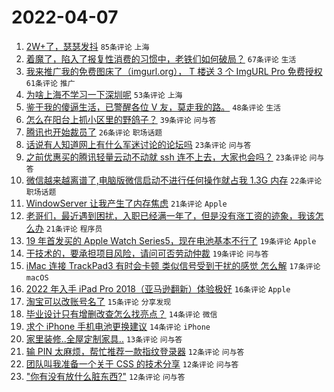 # 2022-04-07

1. [2W+了，瑟瑟发抖](https://www.v2ex.com/t/845398) `85条评论` `上海`
1. [着魔了，陷入了报复性消费的习惯中，老铁们如何破局？](https://www.v2ex.com/t/845437) `67条评论` `生活`
1. [我来推广我的免费图床了（imgurl.org）， T 楼送 3 个 ImgURL Pro 免费授权](https://www.v2ex.com/t/845469) `61条评论` `推广`
1. [为啥上海不学习一下深圳呢](https://www.v2ex.com/t/845404) `53条评论` `上海`
1. [鉴于我的傻逼生活，已警醒各位 V 友，莫走我的路。](https://www.v2ex.com/t/845410) `48条评论` `生活`
1. [怎么在阳台上抓小区里的野鸽子？](https://www.v2ex.com/t/845454) `39条评论` `问与答`
1. [腾讯也开始裁员了](https://www.v2ex.com/t/845426) `26条评论` `职场话题`
1. [话说有人知道网上有什么军迷讨论的论坛吗](https://www.v2ex.com/t/845396) `23条评论` `问与答`
1. [之前优惠买的腾讯轻量云动不动就 ssh 连不上去，大家也会吗？](https://www.v2ex.com/t/845388) `23条评论` `问与答`
1. [微信越来越离谱了,电脑版微信启动不进行任何操作就占我 1.3G 内存](https://www.v2ex.com/t/845415) `22条评论` `职场话题`
1. [WindowServer 让我产生了内存焦虑](https://www.v2ex.com/t/845423) `21条评论` `Apple`
1. [老哥们，最近遇到困扰，入职已经满一年了，但是没有涨工资的迹象，我该怎么办](https://www.v2ex.com/t/845390) `21条评论` `程序员`
1. [19 年首发买的 Apple Watch Series5，现在电池基本不行了](https://www.v2ex.com/t/845485) `19条评论` `Apple`
1. [干技术的，要承担项目风险，请问可否劳动仲裁](https://www.v2ex.com/t/845424) `19条评论` `问与答`
1. [iMac 连接 TrackPad3 有时会卡顿 类似信号受到干扰的感觉 怎么解](https://www.v2ex.com/t/845408) `17条评论` `macOS`
1. [2022 年入手 iPad Pro 2018（亚马逊翻新）体验极好](https://www.v2ex.com/t/845417) `16条评论` `Apple`
1. [淘宝可以改账号名了](https://www.v2ex.com/t/845476) `15条评论` `分享发现`
1. [毕业设计只有增删改查怎么找亮点？](https://www.v2ex.com/t/845443) `14条评论` `微信`
1. [求个 iPhone 手机电池更换建议](https://www.v2ex.com/t/845427) `14条评论` `iPhone`
1. [家里装修..全屋定制家具..](https://www.v2ex.com/t/845470) `13条评论` `问与答`
1. [输 PIN 太麻烦，帮忙推荐一款指纹登录器](https://www.v2ex.com/t/845496) `12条评论` `问与答`
1. [团队叫我准备一个关于 CSS 的技术分享](https://www.v2ex.com/t/845458) `12条评论` `问与答`
1. ["你有没有放什么脏东西?"](https://www.v2ex.com/t/845459) `12条评论` `问与答`
